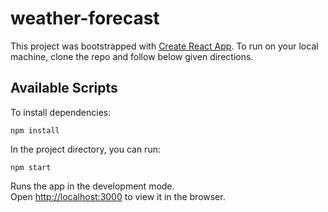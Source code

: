 # weather-forecast
This project was bootstrapped with [Create React App](https://github.com/facebook/create-react-app).
To run on your local machine, clone the repo and follow below given directions.

## Available Scripts

To install dependencies:

`npm install`

In the project directory, you can run:

`npm start`

Runs the app in the development mode.<br />
Open [http://localhost:3000](http://localhost:3000) to view it in the browser.
